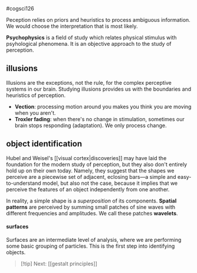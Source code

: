 #cogsci126 

Peception relies on priors and heuristics to process ambiguous information. We would choose the interpretation that is most likely. 

**Psychophysics** is a field of study which relates physical stimulus with psyhological phenomena. It is an objective approach to the study of perception.

## illusions
Illusions are the exceptions, not the rule, for the complex perceptive systems in our brain. Studying illusions provides us with the boundaries and heuristics of perception.
- **Vection**: processing motion around you makes you think you are moving when you aren't. 
- **Troxler fading**: when there's no change in stimulation, sometimes our brain stops responding (adaptation). We only process change.

## object identification
Hubel and Weisel's [[visual cortex|discoveries]] may have laid the foundation for the modern study of perception, but they also don't entirely hold up on their own today. Namely, they suggest that the shapes we perceive are a piecewise set of adjacent, eclosing bars—a simple and easy-to-understand model, but also not the case, because it implies that we perceive the features of an object independently from one another.

In reality, a simple shape is a *superposition* of its components. **Spatial patterns** are perceived by summing small patches of sine waves with different frequencies and amplitudes. We call these patches **wavelets**.
#### surfaces
Surfaces are an intermediate level of analysis, where we are performing some basic grouping of particles. This is the first step into identifying objects.

>[!tip] Next: [[gestalt principles]]
